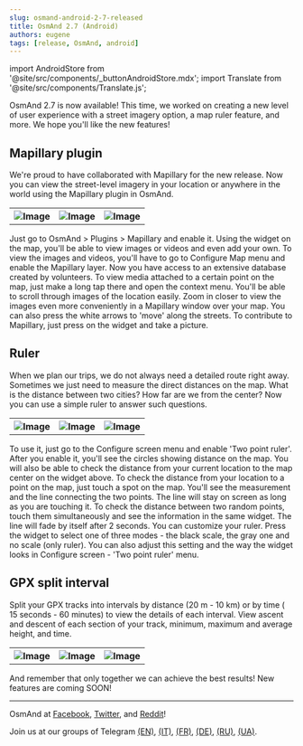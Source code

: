 ```yaml
---
slug: osmand-android-2-7-released
title: OsmAnd 2.7 (Android)
authors: eugene
tags: [release, OsmAnd, android]
---
```

import AndroidStore from '@site/src/components/_buttonAndroidStore.mdx';
import Translate from '@site/src/components/Translate.js';

OsmAnd 2.7 is now available! This time, we worked on creating a new level of user experience with a street imagery option, a map ruler feature, and more. We hope you'll like the new features!

<!--truncate-->

## Mapillary plugin

We're proud to have collaborated with Mapillary for the new release. Now you can view the street-level imagery in your location or anywhere in the world using the Mapillary plugin in OsmAnd.

<table>
  <tr>
    <th><img src={require('./mapillary_1_1.jpg').default} alt="Image"/></th>
    <th><img src={require('./mapillary_2.jpg').default} alt="Image"/></th>
    <th><img src={require('./mapillary_3.jpg').default} alt="Image"/></th>
      </tr>
</table> 

Just go to OsmAnd > Plugins > Mapillary and enable it. Using the widget on the map, you'll be able to view images or videos and even add your own. To view the images and videos, you'll have to go to Configure Map menu and enable the Mapillary layer. Now you have access to an extensive database created by volunteers. To view media attached to a certain point on the map, just make a long tap there and open the context menu. You'll be able to scroll through images of the location easily.
Zoom in closer to view the images even more conveniently in a Mapillary window over your map. You can also press the white arrows to 'move' along the streets. To contribute to Mapillary, just press on the widget and take a picture.

## Ruler

When we plan our trips, we do not always need a detailed route right away. Sometimes we just need to measure the direct distances on the map. What is the distance between two cities? How far are we from the center? Now you can use a simple ruler to answer such questions.

<table>
  <tr>
    <th><img src={require('./ruler_1.jpg').default} alt="Image"/></th>
    <th><img src={require('./ruler_2.jpg').default} alt="Image"/></th>
    <th><img src={require('./ruler_3.jpg').default} alt="Image"/></th>
      </tr>
</table> 

To use it, just go to the Configure screen menu and enable 'Two point ruler'. After you enable it, you'll see the circles showing distance on the map. You will also be able to check the distance from your current location to the map center on the widget above.
To check the distance from your location to a point on the map, just touch a spot on the map. You'll see the measurement and the line connecting the two points. The line will stay on screen as long as you are touching it.
To check the distance between two random points, touch them simultaneously and see the information in the same widget. The line will fade by itself after 2 seconds. You can customize your ruler. Press the widget to select one of three modes - the black scale, the gray one and no scale (only ruler). You can also adjust this setting and the way the widget looks in Configure screen - 'Two point ruler' menu.

## GPX split interval

Split your GPX tracks into intervals by distance (20 m - 10 km) or by time ( 15 seconds - 60 minutes) to view the details of each interval. View ascent and descent of each section of your track, minimum, maximum and average height, and time.

<table>
  <tr>
    <th><img src={require('./gpx_spl_1.jpg').default} alt="Image"/></th>
    <th><img src={require('./gpx_spl_5.jpg').default} alt="Image"/></th>
    <th><img src={require('./gpx_spl_3.jpg').default} alt="Image"/></th>
      </tr>
</table> 

And remember that only together we can achieve the best results!
New features are coming SOON!


____________________________ 

<p>OsmAnd at <a href="https://www.facebook.com/osmandapp/">Facebook</a>, <a href="https://www.twitter.com/osmandapp/">Twitter</a>, and <a href="https://www.reddit.com/r/OsmAnd/">Reddit</a>!</p>
 <p>Join us at our groups of Telegram <a href="https://t.me/OsmAndMaps">(EN)</a>, <a href="https://t.me/itosmand">(IT)</a>,  <a href="https://t.me/frosmand">(FR)</a>, <a href="https://t.me/deosmand">(DE)</a>, <a href="https://t.me/ruosmand">(RU)</a>, <a href="https://t.me/uaosmand">(UA)</a>.</p>



<AndroidStore/>